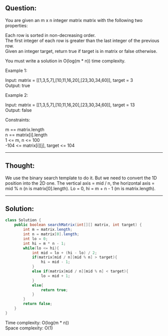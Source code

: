 ## Question:

You are given an m x n integer matrix matrix with the following two properties:

Each row is sorted in non-decreasing order.  
The first integer of each row is greater than the last integer of the previous row.  
Given an integer target, return true if target is in matrix or false otherwise.  

You must write a solution in O(log(m * n)) time complexity.

Example 1:

Input: matrix = [[1,3,5,7],[10,11,16,20],[23,30,34,60]], target = 3  
Output: true  

Example 2:

Input: matrix = [[1,3,5,7],[10,11,16,20],[23,30,34,60]], target = 13  
Output: false  

Constraints:  

m == matrix.length  
n == matrix[i].length  
1 <= m, n <= 100  
-104 <= matrix[i][j], target <= 104  

---
## Thought: 
We use the binary search template to do it. But we need to convert the 1D position into the 2D one. The vertical axis = mid / n, the 
horizontal axis = mid % n (n is matrix[0].length). Lo = 0, hi = m + n - 1 (m is matrix.length).

---
## Solution:
```Java
class Solution {
    public boolean searchMatrix(int[][] matrix, int target) {
        int m = matrix.length;
        int n = matrix[0].length;
        int lo = 0;
        int hi = m * n - 1;
        while(lo <= hi){
            int mid = lo + (hi - lo) / 2;
            if(matrix[mid / n][mid % n] > target){
                hi = mid - 1;
            } 
            else if(matrix[mid / n][mid % n] < target){
                lo = mid + 1;
            }
            else{
                return true;
            }
        }
        return false;
    }
}
```
Time complexity: O(log(m * n))  
Space complexity: O(1)
